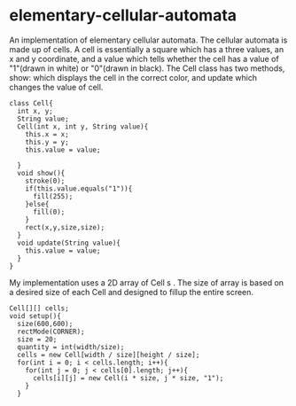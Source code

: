 # elementary-cellular-automata

An implementation of elementary cellular automata. The cellular automata is made up of cells. A cell is essentially a square which has a three values, an x and y coordinate, and a value which tells whether the cell has a value of "1"(drawn in white) or "0"(drawn in black). The Cell class has two methods, show: which displays the cell in the correct color, and update which changes the value of cell. 

```processing
class Cell{
  int x, y;
  String value;
  Cell(int x, int y, String value){
    this.x = x;
    this.y = y;
    this.value = value;
    
  }
  void show(){
    stroke(0);
    if(this.value.equals("1")){
      fill(255);
    }else{
      fill(0);
    }
    rect(x,y,size,size);
  }
  void update(String value){
    this.value = value;
  }
}
```
My implementation uses a 2D array of Cell s . The size of array is based on a desired size of each Cell and designed to fillup the entire screen. 
```processing
Cell[][] cells;
void setup(){
  size(600,600);
  rectMode(CORNER);
  size = 20;
  quantity = int(width/size);
  cells = new Cell[width / size][height / size];
  for(int i = 0; i < cells.length; i++){
    for(int j = 0; j < cells[0].length; j++){
      cells[i][j] = new Cell(i * size, j * size, "1");
    }
  }
```
